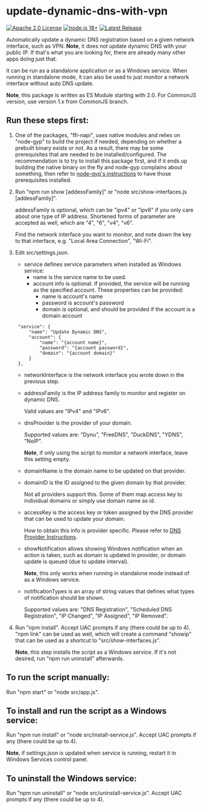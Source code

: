 # update-dynamic-dns-with-vpn
[![Apache 2.0 License](https://img.shields.io/badge/License-Apache%202.0-yellow)](https://raw.githubusercontent.com/blu3mania/update-dynamic-dns-with-vpn/main/LICENSE)
[![node.js 18+](https://img.shields.io/badge/node.js-18.0.0-blue?logo=node.js)](https://nodejs.org/en/)
[![Latest Release](https://img.shields.io/github/v/release/blu3mania/update-dynamic-dns-with-vpn)](https://github.com/blu3mania/update-dynamic-dns-with-vpn/releases/latest)

Automatically update a dynamic DNS registration based on a given network interface, such as VPN. **Note**,
it does not update dynamic DNS with your public IP. If that's what you are looking for, there are already
many other apps doing just that.

It can be run as a standalone application or as a Windows service. When running in standalone mode, it can
also be used to just monitor a network interface without auto DNS update.

**Note**, this package is written as ES Module starting with 2.0. For CommonJS version, use version 1.x from
CommonJS branch.

## Run these steps first:

1. One of the packages, "ffi-napi", uses native modules and relies on "node-gyp" to build the project if needed,
   depending on whether a prebuilt binary exists or not. As a result, there may be some prerequisites that are
   needed to be installed/configured. The recommendation is to try to install this package first, and if it ends
   up building the native binary on the fly and node-gyp complains about something, then refer to
   [node-gyp's instructions](https://github.com/nodejs/node-gyp#installation) to have those prerequisites installed.

2. Run "npm run show \[addessFamily\]" or "node src/show-interfaces.js \[addessFamily\]".

   addessFamily is optional, which can be "ipv4" or "ipv6" if you only care about one type of IP address.
   Shortened forms of parameter are accepted as well, which are "4", "6", "v4", "v6".

   Find the network interface you want to monitor, and note down the key to that interface, e.g. "Local Area
   Connection", "Wi-Fi".

3. Edit src/settings.json.
   * service defines service parameters when installed as Windows service:
     * name is the service name to be used.
     * account info is optional. If provided, the service will be running as the specified account. These properties
       can be provided:
       * name is account's name
       * password is account's password
       * domain is optional, and should be provided if the account is a domain account
   ```
    "service": {
        "name": "Update Dynamic DNS",
        "account": {
            "name": "{account name}",
            "password": "{account password}",
            "domain": "{account domain}"
        }
    },
   ```
   * networkInterface is the network interface you wrote down in the previous step.
   * addressFamily is the IP address family to monitor and register on dynamic DNS.

     Valid values are "IPv4" and "IPv6".
   * dnsProvider is the provider of your domain.

     Supported values are: "Dynu", "FreeDNS", "DuckDNS", "YDNS", "NoIP".

     **Note**, if only using the script to monitor a network interface, leave this setting empty.
   * domainName is the domain name to be updated on that provider.
   * domainID is the ID assigned to the given domain by that provider.

     Not all providers support this. Some of them map access key to individual domains or simply use domain
     name as id.
   * accessKey is the access key or token assigned by the DNS provider that can be used to update your domain.

     How to obtain this info is provider specific. Please refer to [DNS Provider Instructions](DNS-Providers.md).
   * showNotification allows showing Windows notification when an action is taken, such as domain is updated
     in provider, or domain update is queued (due to update interval).

     **Note**, this only works when running in standalone mode instead of as a Windows service.
   * notificationTypes is an array of string values that defines what types of notification should be shown.

     Supported values are: "DNS Registration", "Scheduled DNS Registration", "IP Changed", "IP Assigned", "IP
     Removed".

4. Run "npm install". Accept UAC prompts if any (there could be up to 4). "npm link" can be used as well,
   which will create a command "showip" that can be used as a shortcut to "src/show-interfaces.js".

   **Note**, this step installs the script as a Windows service. If it's not desired, run "npm run uninstall"
   afterwards.

## To run the script manually:

Run "npm start" or "node src/app.js".

## To install and run the script as a Windows service:

Run "npm run install" or "node src/install-service.js". Accept UAC prompts if any (there could be up to 4).

**Note**, if settings.json is updated when service is running, restart it in Windows Services control panel.

## To uninstall the Windows service:

Run "npm run uninstall" or "node src/uninstall-service.js". Accept UAC prompts if any (there could be up to 4).
